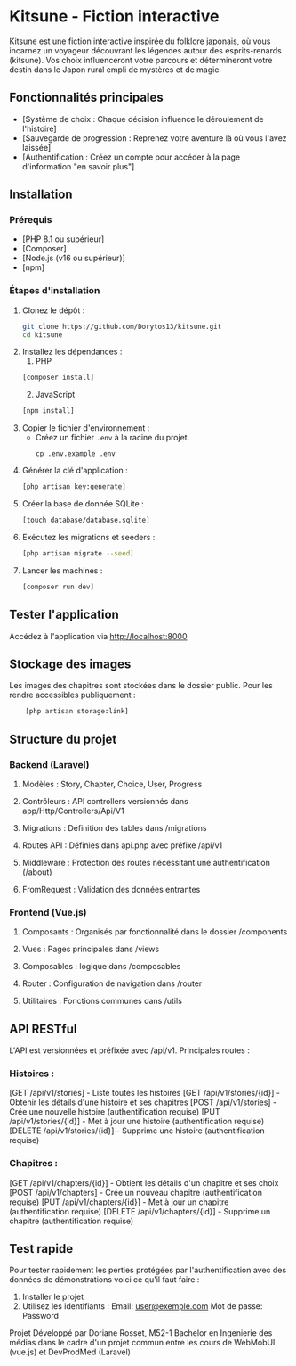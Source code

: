 # Kitsune - Fiction interactive

Kitsune est une fiction interactive inspirée du folklore japonais, où vous incarnez un voyageur découvrant les légendes autour des esprits-renards (kitsune). Vos choix influenceront votre parcours et détermineront votre destin dans le Japon rural empli de mystères et de magie.

## Fonctionnalités principales
- [Système de choix : Chaque décision influence le déroulement de l'histoire]
- [Sauvegarde de progression : Reprenez votre aventure là où vous l'avez laissée]
- [Authentification : Créez un compte pour accéder à la page d'information "en savoir plus"]

## Installation

### Prérequis
- [PHP 8.1 ou supérieur]
- [Composer]
- [Node.js (v16 ou supérieur)]
- [npm]

### Étapes d'installation
1. Clonez le dépôt :
    ```bash
    git clone https://github.com/Dorytos13/kitsune.git
    cd kitsune
    ```
2. Installez les dépendances :
    1. PHP
    ```bash
    [composer install]
    ```
    2. JavaScript
    ```bash
    [npm install]
    ```
3. Copier le fichier d'environnement :
    - Créez un fichier `.env` à la racine du projet.
      ```
      cp .env.example .env
      ```
4. Générer la clé d'application :
    ```bash
    [php artisan key:generate]
    ```
5. Créer la base de donnée SQLite : 
    ```bash
    [touch database/database.sqlite]
    ```
6. Exécutez les migrations et seeders :
    ```bash
    [php artisan migrate --seed]
    ```
7. Lancer les machines :
     ```bash
    [composer run dev]
    ```

## Tester l'application
Accédez à l'application via [http://localhost:8000](http://localhost:8000)

## Stockage des images
Les images des chapitres sont stockées dans le dossier public. Pour les rendre accessibles publiquement :
```bash
    [php artisan storage:link]
   ```
## Structure du projet
### Backend (Laravel) 
1. Modèles :
    Story, Chapter, Choice, User, Progress

2. Contrôleurs :
    API controllers versionnés dans app/Http/Controllers/Api/V1

3. Migrations :
    Définition des tables dans /migrations

4. Routes API :
    Définies dans api.php avec préfixe /api/v1

5. Middleware : 
 Protection des routes nécessitant une authentification (/about)

6. FromRequest :
    Validation des données entrantes

### Frontend (Vue.js)

1. Composants :
Organisés par fonctionnalité dans le dossier /components

2. Vues :
Pages principales dans /views

3. Composables : 
logique dans /composables

4. Router :
Configuration de navigation dans /router

5. Utilitaires :
Fonctions communes dans /utils

## API RESTful
L'API est versionnées et préfixée avec /api/v1. Principales routes :

### Histoires :
[GET /api/v1/stories] - Liste toutes les histoires
[GET /api/v1/stories/{id}] - Obtenir les détails d'une histoire et ses chapitres
[POST /api/v1/stories] - Crée une nouvelle histoire (authentification requise)
[PUT /api/v1/stories/{id}] - Met à jour une histoire (authentification requise)
[DELETE /api/v1/stories/{id}] - Supprime une histoire (authentification requise)

### Chapitres :
[GET /api/v1/chapters/{id}] - Obtient les détails d'un chapitre et ses choix
[POST /api/v1/chapters] - Crée un nouveau chapitre (authentification requise)
[PUT /api/v1/chapters/{id}] - Met à jour un chapitre (authentification requise)
[DELETE /api/v1/chapters/{id}] - Supprime un chapitre (authentification requise)

## Test rapide
Pour tester rapidement les perties protégées par l'authentification avec des données de démonstrations voici ce qu'il faut faire :
1. Installer le projet
2. Utilisez les identifiants :
    Email: user@exemple.com
    Mot de passe: Password


Projet Développé par Doriane Rosset, M52-1 Bachelor en Ingenierie des médias dans le cadre d'un projet commun entre les cours de WebMobUI (vue.js) et DevProdMed (Laravel)